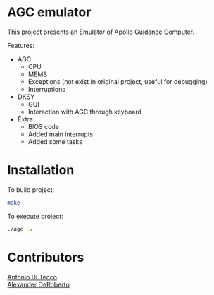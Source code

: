 # AGC emulator
This project presents an Emulator of Apollo Guidance Computer.

Features:
  - AGC
    - CPU
    - MEMS
    - Exceptions (not exist in original project, useful for debugging)
    - Interruptions
  - DKSY
    - GUI
    - Interaction with AGC through keyboard
  - Extra:
    - BIOS code
    - Added main interrupts
    - Added some tasks

# Installation
To build project:

```sh
make
```
To execute project:

```sh
./agc -v
```

# Contributors
[Antonio Di Tecco](https://github.com/djqwert)<br>
[Alexander DeRoberto](https://github.com/#/)
